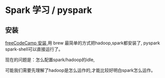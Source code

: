 # Spark 学习 / pyspark


## 安装
[freeCodeCamp 安装 ](https://www.freecodecamp.org/news/installing-scala-and-apache-spark-on-mac-os-837ae57d283f/ ":)")
用 brew 最简单的方式把hadoop,spark都安装了, pyspark spark-shell可以直接运行了。

现在的问题是：怎么配置spark/hadoop的idle, 

可能我们需要先理解了hadoop是怎么运作的,才能比较好明白spark怎么运作。





<script type="text/javascript" async
  src="https://cdn.mathjax.org/mathjax/latest/MathJax.js?config=TeX-MML-AM_CHTML">
</script>
